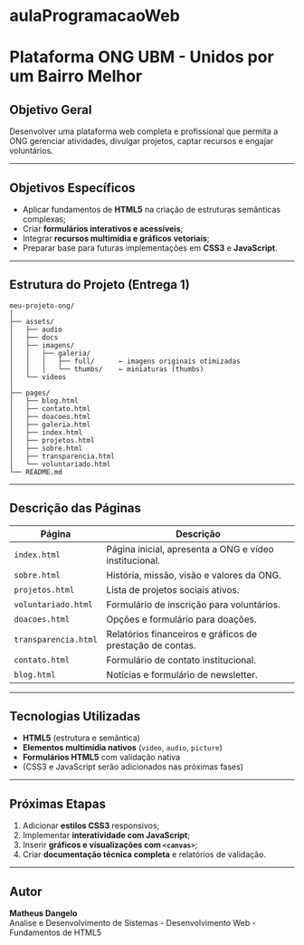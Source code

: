 # aulaProgramacaoWeb
# Plataforma ONG UBM - Unidos por um Bairro Melhor

## Objetivo Geral
Desenvolver uma plataforma web completa e profissional que permita a ONG gerenciar atividades, divulgar projetos, captar recursos e engajar voluntários.

---

## Objetivos Específicos
- Aplicar fundamentos de **HTML5** na criação de estruturas semânticas complexas;
- Criar **formulários interativos e acessíveis**;
- Integrar **recursos multimídia e gráficos vetoriais**;
- Preparar base para futuras implementações em **CSS3** e **JavaScript**.

---

## Estrutura do Projeto (Entrega 1)
```
meu-projeto-ong/
│
├── assets/
│   ├── audio
│   ├── docs
│   ├── imagens/
│   │   ├── galeria/
│   │   │   ├── full/      ← imagens originais otimizadas
│   │   │   └── thumbs/    ← miniaturas (thumbs)
│   └── videos
│    
├── pages/
│   ├── blog.html
│   ├── contato.html
│   ├── doacoes.html
│   ├── galeria.html
│   ├── index.html
│   ├── projetos.html
│   ├── sobre.html
│   ├── transparencia.html
│   └── voluntariado.html
└── README.md
```

---

## Descrição das Páginas
| Página | Descrição |
|--------|------------|
| `index.html` | Página inicial, apresenta a ONG e vídeo institucional. |
| `sobre.html` | História, missão, visão e valores da ONG. |
| `projetos.html` | Lista de projetos sociais ativos. |
| `voluntariado.html` | Formulário de inscrição para voluntários. |
| `doacoes.html` | Opções e formulário para doações. |
| `transparencia.html` | Relatórios financeiros e gráficos de prestação de contas. |
| `contato.html` | Formulário de contato institucional. |
| `blog.html` | Notícias e formulário de newsletter. |

---

## Tecnologias Utilizadas
- **HTML5** (estrutura e semântica)
- **Elementos multimídia nativos** (`video`, `audio`, `picture`)
- **Formulários HTML5** com validação nativa
- (CSS3 e JavaScript serão adicionados nas próximas fases)

---

## Próximas Etapas
1. Adicionar **estilos CSS3** responsivos;  
2. Implementar **interatividade com JavaScript**;  
3. Inserir **gráficos e visualizações com `<canvas>`**;  
4. Criar **documentação técnica completa** e relatórios de validação.

---

## Autor
**Matheus Dangelo**  
Analise e Desenvolvimento de Sistemas - Desenvolvimento Web - Fundamentos de HTML5  